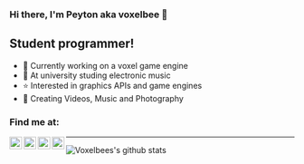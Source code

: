 ### Hi there, I'm Peyton aka voxelbee 👋

## Student programmer!
- 🧊  Currently working on a voxel game engine
- 🌱  At university studing electronic music
- ⭐️  Interested in graphics APIs and game engines
- 🎥  Creating Videos, Music and Photography

### Find me at:

[<img align="left" alt="Voxelbee | LinkedIn" width="22px" src="https://cdn.jsdelivr.net/npm/simple-icons@v3/icons/youtube.svg" />][linkedin]
[<img align="left" alt="Peyton | LinkedIn" width="22px" src="https://cdn.jsdelivr.net/npm/simple-icons@v3/icons/linkedin.svg" />][linkedin]
[<img align="left" alt="____peyton__ | Instagram" width="22px" src="https://cdn.jsdelivr.net/npm/simple-icons@v3/icons/instagram.svg" />][instagram]
[<img align="left" alt="SLUMB3R | SoundCloud" width="22px" src="https://cdn.jsdelivr.net/npm/simple-icons@v3/icons/soundcloud.svg" />][soundcloud]

---

![Voxelbees's github stats](https://github-readme-stats.vercel.app/api?username=voxelbee&count_private=true&show_icons=true)

[instagram]: https://instagram.com/____peyton__
[linkedin]: https://www.linkedin.com/in/peyton-hammersley-ba62241a0/
[soundcloud]: https://soundcloud.com/slumb3r
[youtube]: https://www.youtube.com/channel/UCS1TedAX9-5yRl9Tx5E2qmg
